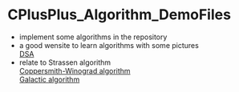 # CPlusPlus_Algorithm_DemoFiles
  * implement some algorithms in the repository
  * a good wensite to learn algorithms with some pictures    
  [DSA](https://www.tutorialspoint.com/data_structures_algorithms/index.htm)
  * relate to Strassen algorithm    
  [Coppersmith-Winograd algorithm](https://en.wikipedia.org/wiki/Coppersmith%E2%80%93Winograd_algorithm)    
  [Galactic algorithm](https://en.wikipedia.org/wiki/Galactic_algorithm)
